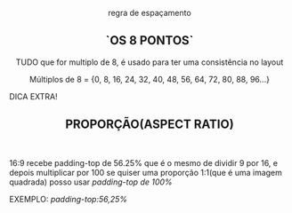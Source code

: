 
<p align=center>regra de espaçamento</p> 
<h2 align=center><strong>`OS 8 PONTOS`</strong></h2> 

<p align=center>TUDO que for multiplo de 8, é usado para ter uma consistência no layout</p>

<p align=center>Múltiplos de 8 = {0, 8, 16, 24, 32, 40, 48, 56, 64, 72, 80, 88, 96...}</p>
<p>DICA EXTRA!</p>
  <h2 align=center><strong>PROPORÇÃO(ASPECT RATIO)</h2></strong><br>
<p>16:9 recebe padding-top de 56.25% que é  o mesmo de dividir 9 por 16, e depois multiplicar por 100
se quiser uma proporção 1:1(que é uma imagem quadrada) posso usar <i>padding-top de 100%</i></p>
<p>EXEMPLO:
  <i align=center>padding-top:56,25%</i>
</p>
